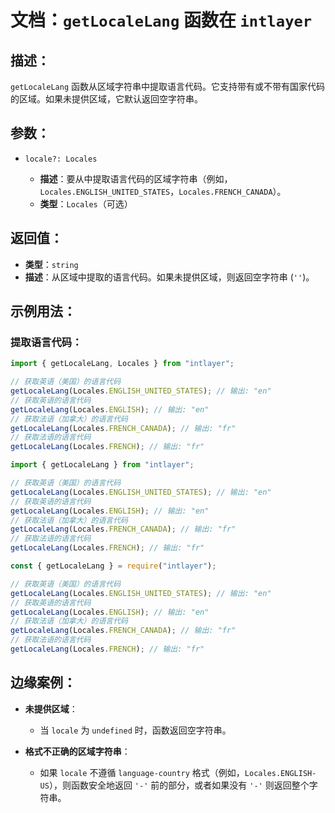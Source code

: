 # 文档：`getLocaleLang` 函数在 `intlayer`

## 描述：

`getLocaleLang` 函数从区域字符串中提取语言代码。它支持带有或不带有国家代码的区域。如果未提供区域，它默认返回空字符串。

## 参数：

- `locale?: Locales`

  - **描述**：要从中提取语言代码的区域字符串（例如，`Locales.ENGLISH_UNITED_STATES`，`Locales.FRENCH_CANADA`）。
  - **类型**：`Locales`（可选）

## 返回值：

- **类型**：`string`
- **描述**：从区域中提取的语言代码。如果未提供区域，则返回空字符串 (`''`)。

## 示例用法：

### 提取语言代码：

```typescript codeFormat="typescript"
import { getLocaleLang, Locales } from "intlayer";

// 获取英语（美国）的语言代码
getLocaleLang(Locales.ENGLISH_UNITED_STATES); // 输出: "en"
// 获取英语的语言代码
getLocaleLang(Locales.ENGLISH); // 输出: "en"
// 获取法语（加拿大）的语言代码
getLocaleLang(Locales.FRENCH_CANADA); // 输出: "fr"
// 获取法语的语言代码
getLocaleLang(Locales.FRENCH); // 输出: "fr"
```

```javascript codeFormat="esm"
import { getLocaleLang } from "intlayer";

// 获取英语（美国）的语言代码
getLocaleLang(Locales.ENGLISH_UNITED_STATES); // 输出: "en"
// 获取英语的语言代码
getLocaleLang(Locales.ENGLISH); // 输出: "en"
// 获取法语（加拿大）的语言代码
getLocaleLang(Locales.FRENCH_CANADA); // 输出: "fr"
// 获取法语的语言代码
getLocaleLang(Locales.FRENCH); // 输出: "fr"
```

```javascript codeFormat="commonjs"
const { getLocaleLang } = require("intlayer");

// 获取英语（美国）的语言代码
getLocaleLang(Locales.ENGLISH_UNITED_STATES); // 输出: "en"
// 获取英语的语言代码
getLocaleLang(Locales.ENGLISH); // 输出: "en"
// 获取法语（加拿大）的语言代码
getLocaleLang(Locales.FRENCH_CANADA); // 输出: "fr"
// 获取法语的语言代码
getLocaleLang(Locales.FRENCH); // 输出: "fr"
```

## 边缘案例：

- **未提供区域**：

  - 当 `locale` 为 `undefined` 时，函数返回空字符串。

- **格式不正确的区域字符串**：
  - 如果 `locale` 不遵循 `language-country` 格式（例如，`Locales.ENGLISH-US`），则函数安全地返回 `'-'` 前的部分，或者如果没有 `'-'` 则返回整个字符串。
